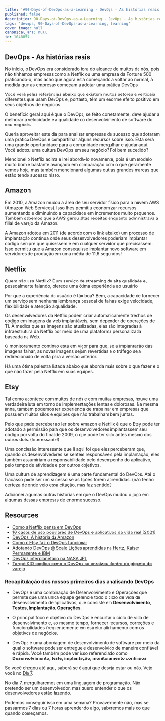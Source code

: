 ```yaml
---
title: '#90-Days-of-DevOps-as-a-Learning - DevOps - As histórias reais - Day 6'
published: false
description: 90-Days-of-DevOps-as-a-Learning - DevOps - As histórias reais
tags: 'devops, 90-Days-of-DevOps-as-a-Learning, learning'
cover_image: null
canonical_url: null
id: 1048855
---
```


## DevOps - As histórias reais

No início, o DevOps era considerado fora do alcance de muitos de nós, pois não tínhamos empresas como a Netflix ou uma empresa da Fortune 500 praticando-o, mas acho que agora está começando a voltar ao normal, à medida que as empresas começam a adotar uma prática DevOps.

Você verá pelas referências abaixo que existem muitos setores e verticais diferentes que usam DevOps e, portanto, têm um enorme efeito positivo em seus objetivos de negócios.

O benefício geral aqui é que o DevOps, se feito corretamente, deve ajudar a melhorar a velocidade e a qualidade do desenvolvimento de software do seu negócio.

Queria aproveitar este dia para analisar empresas de sucesso que adotaram uma prática DevOps e compartilhar alguns recursos sobre isso. Esta será uma grande oportunidade para a comunidade mergulhar e ajudar aqui. Você adotou uma cultura DevOps em seu negócio? Foi bem sucedido?

Mencionei o Netflix acima e irei abordá-lo novamente, pois é um modelo muito bom e bastante avançado em comparação com o que geralmente vemos hoje, mas também mencionarei algumas outras grandes marcas que estão tendo sucesso nisso.

## Amazon

Em 2010, a Amazon mudou a área de seu servidor físico para a nuvem AWS (Amazon Web Services). Isso lhes permitiu economizar recursos aumentando e diminuindo a capacidade em incrementos muito pequenos. Também sabemos que a AWS gerou altas receitas enquanto administrava a filial de varejo da Amazon.

A Amazon adotou em 2011 (de acordo com o link abaixo) um processo de implantação contínua onde seus desenvolvedores poderiam implantar código sempre que quisessem e em qualquer servidor que precisassem. Isso permitiu que a Amazon conseguisse implantar novo software em servidores de produção em uma média de 11,6 segundos!

## Netflix

Quem não usa Netflix? É um serviço de streaming de alta qualidade e, pessoalmente falando, oferece uma ótima experiência ao usuário.

Por que a experiência do usuário é tão boa? Bem, a capacidade de fornecer um serviço sem nenhuma lembrança pessoal de falhas exige velocidade, flexibilidade e atenção à qualidade.

Os desenvolvedores da Netflix podem criar automaticamente trechos de código em imagens da web implantáveis, sem depender de operações de TI. À medida que as imagens são atualizadas, elas são integradas à infraestrutura da Netflix por meio de uma plataforma personalizada baseada na Web.

O monitoramento contínuo está em vigor para que, se a implantação das imagens falhar, as novas imagens sejam revertidas e o tráfego seja redirecionado de volta para a versão anterior.

Há uma ótima palestra listada abaixo que aborda mais sobre o que fazer e o que não fazer pela Netflix em suas equipes.

## Etsy

Tal como acontece com muitos de nós e com muitas empresas, houve uma verdadeira luta em torno de implementações lentas e dolorosas. Na mesma linha, também podemos ter experiência de trabalhar em empresas que possuem muitos silos e equipes que não trabalham bem juntas.

Pelo que pude perceber ao ler sobre Amazon e Netflix é que o Etsy pode ter adotado a permissão para que os desenvolvedores implantassem seu código por volta do final de 2009, o que pode ter sido antes mesmo dos outros dois. (Interessante!)

Uma conclusão interessante que li aqui foi que eles perceberam que, quando os desenvolvedores se sentem responsáveis pela implantação, eles também assumiriam a responsabilidade pelo desempenho do aplicativo, pelo tempo de atividade e por outros objetivos.

Uma cultura de aprendizagem é uma parte fundamental do DevOps. Até o fracasso pode ser um sucesso se as lições forem aprendidas. (não tenho certeza de onde veio essa citação, mas faz sentido!)

Adicionei algumas outras histórias em que o DevOps mudou o jogo em algumas dessas empresas de enorme sucesso.

## Resources

- [Como a Netflix pensa em DevOps](https://www.youtube.com/watch?v=UTKIT6STSVM)
- [16 casos de uso populares de DevOps e aplicativos da vida real [2021]](https://www.upgrad.com/blog/devops-use-cases-applications/)
- [DevOps: A história da Amazon](https://www.youtube.com/watch?v=ZzLa0YEbGIY)
- [Como o Etsy faz o DevOps funcionar](https://www.networkworld.com/article/2886672/how-etsy-makes-devops-work.html)
- [Adotando DevOps @ Scale Lições aprendidas na Hertz, Kaiser Permanente e IBM](https://www.youtube.com/watch?v=gm18-gcgXRY)
- [DevOps interplanetário na NASA JPL](https://www.usenix.org/conference/lisa16/technical-sessions/presentation/isla)
- [Target CIO explica como o DevOps se enraizou dentro do gigante do varejo](https://enterprisersproject.com/article/2017/1/target-cio-explains-how-devops-took-root-inside-retail-giant)

### Recapitulação dos nossos primeiros dias analisando DevOps

- DevOps é uma combinação de Desenvolvimento e Operações que permite que uma única equipe gerencie todo o ciclo de vida de desenvolvimento de aplicativos, que consiste em **Desenvolvimento**, **Testes**, **Implantação**, **Operações**.

- O principal foco e objetivo do DevOps é encurtar o ciclo de vida de desenvolvimento e, ao mesmo tempo, fornecer recursos, correções e funcionalidades frequentemente em estreito alinhamento com os objetivos de negócios.

- DevOps é uma abordagem de desenvolvimento de software por meio da qual o software pode ser entregue e desenvolvido de maneira confiável e rápida. Você também pode ver isso referenciado como **Desenvolvimento, teste, implantação, monitoramento contínuos**

Se você chegou até aqui, saberá se é aqui que deseja estar ou não. Vejo você no [Dia 7](day07.md).

No dia 7, mergulharemos em uma linguagem de programação. Não pretendo ser um desenvolvedor, mas quero entender o que os desenvolvedores estão fazendo.

Podemos conseguir isso em uma semana? Provavelmente não, mas se passarmos 7 dias ou 7 horas aprendendo algo, saberemos mais do que quando começamos.
